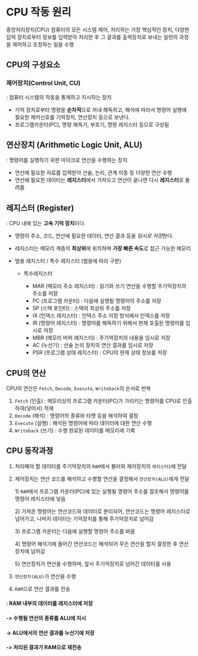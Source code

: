 # CPU 작동 원리
중앙처리장치(CPU) 컴퓨터의 모든 시스템 제어, 처리하는 가장 핵심적인 장치, 다양한 입력 장치로부터 정보를 입력받아 처리한 후 그 결과를 출력장치로 보내는 일련의 과정을 제어하고 조정하는 일을 수행

## CPU의 구성요소
### 제어장치(Control Unit, CU)
: 컴퓨터 시스템의 작동을 통제하고 지시하는 장치

- 기억 장치로부터 명령을 **순차적**으로 꺼내 해독하고, 해석에 따라서 명령어 실행에 필요한 제어신호를 기억장치, 연산장치 등으로 보낸다. 
- 프로그램카운터(PC), 명령 해독기, 부호기, 명령 레지스터 등으로 구성됨


## 연산장치 (Arithmetic Logic Unit, ALU)
: 명령어를 실행하기 위한 마이크로 연산을 수행하는 장치

- 연산에 필요한 자료를 입력받아 산술, 논리, 관계 이동 등 다양한 연산 수행
- 연산에 필요한 데이터는 **레지스터**에서 가져오고 연산이 끝나면 다시 **레지스터**로 돌려줌

## 레지스터 (Register)
: CPU 내에 있는 **고속 기억 장치**이다.

- 명령어 주소, 코드, 연산에 필요한 데이터, 연산 결과 등을 *임시로 저장*한다.
- 레지스터는 메모리 계층의 **최상위**에 위치하며 **가장 빠른 속도**로 접근 가능한 메모리
- 범용 레지스터 / 특수 레지스터 (범용에 따라 구분) 

    - 특수레지스터 
    
        - MAR (메모리 주소 레지스터) : 읽기와 쓰기 연산을 수행할 주기억장치의 주소를 저장
        - PC (프로그램 카운터) : 다음에 실행될 명령어의 주소를 저장
        - SP (스택 포인터) : 스택의 최상위 주소를 저장
        - IX (인덱스 레지스터) : 인덱스 주소 지정 방식에서 인덱스를 저장
        - IR (명령어 레지스터) : 명령어를 해독하기 위해서 현재 호출된 명령어를 임시로 저장
        - MBR (메모리 버퍼 레지스터) : 주기억장치의 내용을 임시로 저장
        - AC (누산기) : 산술 논리 장치의 연산 결과를 임시로 저장
        - PSR (프로그램 상태 레지스터) : CPU의 현재 상태 정보를 저장

## CPU의 연산

CPU의 연산은 `Fetch`, `Decode`, `Execute`, `Writeback`의 순서로 반복

1. `Fetch` (인출) : 메모리상의 프로그램 카운터(PC)가 가리키는 명령어를 CPU로 인출하여(넣어서) 적재
2. `Decode` (해석) : 명령어의 종류와 타켓 등을 해석하여 결정
3. `Execute` (실행) : 해석된 명령어에 따라 데이터에 대한 연산 수행
4. `Writeback` (쓰기) : 수행 완료된 데이터를 메모리에 기록


## CPU 동작과정

1. 처리해야 할 데이터를 주기억장치의 `RAM`에서 불러와 제어장치의 `레지스터1`에 전달
2. 제어장치는 연산 코드를 해석하고 수행할 연산을 결정해서 `연산장치(ALU)`에게 전달

    1\) `RAM`에서 프로그램 카운터(PC)에 있는 실행될 명령어 주소를 참조해서 명령어를 명령어 레지스터에 넣음
    
    2\) 가져온 명령어는 연산코드와 데이터로 분리되어, 연산코드는 명령어 레지스터로 넘어가고, 나머지 데이터는 기억장치를 통해 주기억장치로 넘어감

    3\) 프로그램 카운터는 다음에 실행할 명령어 주소를 바꿈

    4\) 명령어 해석기에 들어간 연산코드는 해석되어 무슨 연산을 할지 결정한 후 연산장치에 넘어감

    5\) 연산장치가 연산을 수행하며, 앞서 주기억장치로 넘어간 데이터를 사용 

3. `연산장치(ALU)`가 연산을 수행
4. `RAM`으로 연산 결과를 전송


#### :   RAM 내부의 데이터를 레지스터에 저장  
#### ->  수행될 연산의 종류를 ALU에 지시 
#### -> ALU에서의 연산 결과를 누산기에 저장 
#### -> 처리된 결과가 RAM으로 재전송